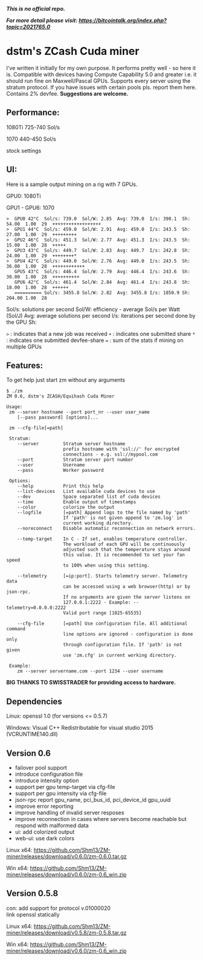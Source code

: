 ***This is no official repo.***

***For more detail please visit: https://bitcointalk.org/index.php?topic=2021765.0***

# dstm's ZCash Cuda miner 

I've written it initially for my own purpose. It performs pretty well - so here it is.
Compatible with devices having Compute Capability 5.0 and greater i.e. it should run fine on Maxwell/Pascal GPUs.
Supports every server using the stratum protocol. If you have issues with certain pools pls. report them here.
Contains 2% devfee.
**Suggestions are welcome.**

## Performance:
1080Ti 725-740 Sol/s

1070   440-450 Sol/s

stock settings

## UI:
Here is a sample output mining on a rig with 7 GPUs.

GPU0: 1080Ti

GPU1 - GPU6: 1070

```
>  GPU0 42°C  Sol/s: 739.0  Sol/W: 2.85  Avg: 739.0  I/s: 390.1  Sh: 54.00  1.00  29  ++++++++++++++++++
>  GPU1 44°C  Sol/s: 459.0  Sol/W: 2.91  Avg: 459.0  I/s: 243.5  Sh: 27.00  1.00  29  +++++++++
>  GPU2 46°C  Sol/s: 451.3  Sol/W: 2.77  Avg: 451.3  I/s: 243.5  Sh: 15.00  1.00  28  +++++
>  GPU3 43°C  Sol/s: 449.7  Sol/W: 2.83  Avg: 449.7  I/s: 242.8  Sh: 24.00  1.00  29  ++++++++*
>  GPU4 42°C  Sol/s: 449.0  Sol/W: 2.76  Avg: 449.0  I/s: 243.5  Sh: 36.00  1.00  28  ++++++++++++
   GPU5 43°C  Sol/s: 446.4  Sol/W: 2.79  Avg: 446.4  I/s: 243.6  Sh: 30.00  1.00  28  ++++++++++
   GPU6 42°C  Sol/s: 461.4  Sol/W: 2.84  Avg: 461.4  I/s: 243.8  Sh: 18.00  1.00  28  ++++++
   ========== Sol/s: 3455.8 Sol/W: 2.82  Avg: 3455.8 I/s: 1850.9 Sh: 204.00 1.00  28
```

Sol/s: solutions per second
Sol/W: efficiency - average Sol/s per Watt (Sol/J)
Avg: average solutions per second
I/s: iterations per second done by the GPU
Sh: <shares per minute> <accepted shares ratio> <network latency in ms>

`>` : indicates that a new job was received
`+` : indicates one submitted share
`*` : indicates one submitted devfee-share
`=` : sum of the stats if mining on multiple GPUs

## Features:
To get help just start zm without any arguments

```
$ ./zm
ZM 0.6, dstm's ZCASH/Equihash Cuda Miner

Usage:
 zm --server hostname --port port_nr --user user_name
    [--pass password] [options]...

 zm --cfg-file[=path]

 Stratum:
    --server         Stratum server hostname
                     prefix hostname with 'ssl://' for encrypted
                     connections - e.g. ssl://mypool.com
    --port           Stratum server port number
    --user           Username
    --pass           Worker password

 Options:
    --help           Print this help
    --list-devices   List available cuda devices to use
    --dev            Space separated list of cuda devices
    --time           Enable output of timestamps
    --color          colorize the output
    --logfile        [=path] Append logs to the file named by 'path'
                     If 'path' is not given append to 'zm.log' in
                     current working directory.
    --noreconnect    Disable automatic reconnection on network errors.

    --temp-target    In C - If set, enables temperature controller.
                     The workload of each GPU will be continuously
                     adjusted such that the temperature stays around
                     this value. It is recommended to set your fan speed
                     to 100% when using this setting.

    --telemetry      [=ip:port]. Starts telemetry server. Telemetry data
                     can be accessed using a web browser(http) or by json-rpc.
                     If no arguments are given the server listens on
                     127.0.0.1:2222 - Example: --telemetry=0.0.0.0:2222
                     Valid port range [1025-65535]

    --cfg-file       [=path] Use configuration file. All additional command
                     line options are ignored - configuration is done only
                     through configuration file. If 'path' is not given
                     use 'zm.cfg' in current working directory.

 Example:
    zm --server servername.com --port 1234 --user username
```

**BIG THANKS TO SWISSTRADER for providing access to hardware.**

## Dependencies                                                                                                                  
Linux:
 openssl 1.0 (for versions <= 0.5.7)

Windows:
 Visual C++ Redistributable for visual studio 2015 (VCRUNTIME140.dll)

## Version 0.6
- failover pool support
- introduce configuration file
- introduce intensity option
- support per gpu temp-target via cfg-file
- support per gpu intensity via cfg-file
- json-rpc report gpu_name, pci_bus_id, pci_device_id
  gpu_uuid
- improve error reporting
- improve handling of invalid server resposes
- improve reconnection in cases where servers
  become reachable but respond with malformed data
- ui: add colorized output
- web-ui: use dark colors

Linux x64:
https://github.com/Shm13/ZM-miner/releases/download/v0.6.0/zm-0.6.0.tar.gz

Win x64:
https://github.com/Shm13/ZM-miner/releases/download/v0.6.0/zm-0.6_win.zip


## Version 0.5.8
con: add support for protocol v.01000020                                                                                      
link openssl statically

Linux x64:
https://github.com/Shm13/ZM-miner/releases/download/v0.5.8/zm-0.5.8.tar.gz

Win x64:
https://github.com/Shm13/ZM-miner/releases/download/v0.6.0/zm-0.6_win.zip
